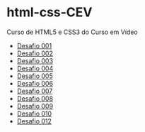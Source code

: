 # html-css-CEV

Curso de HTML5 e CSS3 do Curso em Vídeo

<ul>
  <li><a href="https://adrianwilker.github.io/html-css-CEV/exercicios/desafio001">Desafio 001</a></li>
  <li><a href="https://adrianwilker.github.io/html-css-CEV/exercicios/desafio002">Desafio 002</a></li>
  <li><a href="https://adrianwilker.github.io/html-css-CEV/exercicios/desafio003">Desafio 003</a></li>
  <li><a href="https://adrianwilker.github.io/html-css-CEV/exercicios/desafio004">Desafio 004</a></li>
  <li><a href="https://adrianwilker.github.io/html-css-CEV/exercicios/desafio005">Desafio 005</a></li>
  <li><a href="https://adrianwilker.github.io/html-css-CEV/exercicios/desafio006">Desafio 006</a></li>
  <li><a href="https://adrianwilker.github.io/html-css-CEV/exercicios/desafio007">Desafio 007</a></li>
  <li><a href="https://adrianwilker.github.io/html-css-CEV/exercicios/desafio008">Desafio 008</a></li>
  <li><a href="https://adrianwilker.github.io/html-css-CEV/exercicios/desafio009">Desafio 009</a></li>
  <li><a href="https://adrianwilker.github.io/html-css-CEV/exercicios/desafio010">Desafio 010</a></li>
  <li><a href="https://adrianwilker.github.io/html-css-CEV/exercicios/desafio010">Desafio 012</a></li>
</ul>
